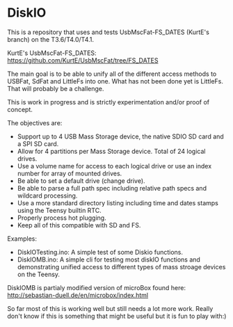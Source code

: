 # DiskIO
This is a repository that uses and tests UsbMscFat-FS_DATES (KurtE's branch) on the T3.6/T4.0/T4.1.

KurtE's UsbMscFat-FS_DATES:
https://github.com/KurtE/UsbMscFat/tree/FS_DATES

The main goal is to be able to unify all of the different access methods to USBFat, SdFat and LittleFs into one. What has not been done yet is LittleFs. That will probably be a challenge.

This is work in progress and is strictly experimentation and/or proof of concept. 

The objectives are:

- Support up to 4 USB Mass Storage device, the native SDIO SD card and a SPI SD card.
- Allow for 4 partitions per Mass Storage device. Total of 24 logical drives.
- Use a volume name for access to each logical drive or use an index number for array of mounted drives.
- Be able to set a default drive (change drive).
- Be able to parse a full path spec including relative path specs and wildcard processing.
- Use a more standard directory listing including time and dates stamps using the Teensy builtin RTC.
- Properly process hot plugging.
- Keep all of this compatible with SD and FS.

Examples:
- DiskIOTesting.ino: A simple test of some Diskio functions.
- DiskIOMB.ino: A simple cli for testing most diskIO functions and demonstrating unified access to different types of mass stroage devices on the Teensy.

DiskIOMB is partialy modified version of microBox found here:
http://sebastian-duell.de/en/microbox/index.html

So far most of this is working well but still needs a lot more work. Really don't know if this is something that might be useful but it is fun to play with:)

